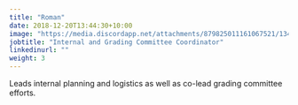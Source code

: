 ```yaml
---
title: "Roman"
date: 2018-12-20T13:44:30+10:00
image: "https://media.discordapp.net/attachments/879825011161067521/1344490428107456576/roman_sanchez.jpeg?ex=67c119c9&is=67bfc849&hm=9cd667a0bf2754c40ab7db3736fbfe8cae5994b001ed7b1fe9263ee5510ab593&=&format=webp&width=678&height=905"
jobtitle: "Internal and Grading Committee Coordinator"
linkedinurl: ""
weight: 3
---
```


Leads internal planning and logistics as well as co-lead grading committee efforts.